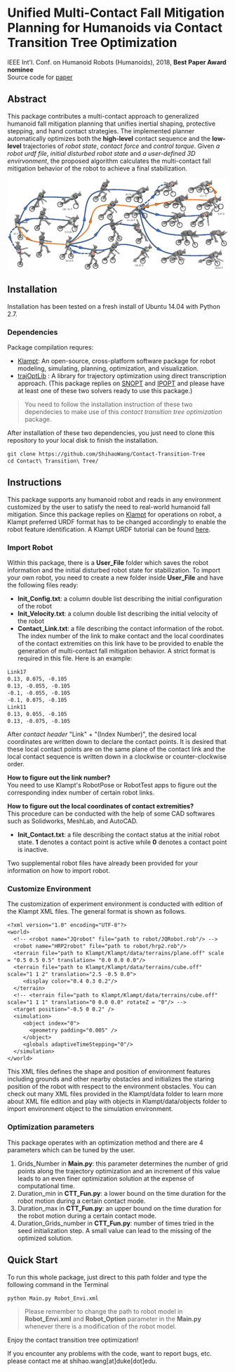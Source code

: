 # Unified Multi-Contact Fall Mitigation Planning for Humanoids via Contact Transition Tree Optimization
IEEE Int'l. Conf. on Humanoid Robots (Humanoids), 2018, **Best Paper Award nominee**  
Source code for [paper](https://arxiv.org/abs/1807.08667)

## Abstract
This package contributes a multi-contact approach to generalized humanoid fall mitigation planning that unifies inertial shaping, protective stepping, and hand contact strategies. The implemented planner automatically optimizes both the **high-level** contact sequence and the **low-level** trajectories of _robot state_, _contact force_ and _control torque_. Given _a robot urdf file_, _initial disturbed robot state_ and _a user-defined 3D envirvonment_, the proposed algorithm calculates the multi-contact fall mitigation behavior of the robot to achieve a final stabilization.

![Contact Transition Tree](Pics/cover.jpg)

## Installation
Installation has been tested on a fresh install of Ubuntu 14.04 with Python 2.7.

### Dependencies
Package compilation requres:
* [Klampt](https://github.com/krishauser/Klampt): An open-source, cross-platform software package for robot modeling, simulating, planning, optimization, and visualization.
* [trajOptLib](https://gitlab.oit.duke.edu/gt70/trajOptLib) : A library for trajectory optimization using direct transcription approach. (This package replies on [SNOPT](https://github.com/snopt) and [IPOPT](https://github.com/coin-or/Ipopt) and please have at least one of these two solvers ready to use this package.)
  
>You need to follow the installation instruction of these two dependecies to make use of this _contact transition tree optimization_ package.  

After installation of these two dependencies, you just need to clone this repository to your local disk to finish the installation.

```
git clone https://github.com/ShihaoWang/Contact-Transition-Tree
cd Contact\ Transition\ Tree/
```

## Instructions
This package supports any humanoid robot and reads in any environment customized by the user to satisfy the need to real-world humanoid fall mitigation. Since this package replies on [Klampt](https://github.com/krishauser/Klampt) for operations on robot, a Klampt preferred URDF format has to be changed accordingly to enable the robot feature identification. A Klampt URDF tutorial can be found [here](https://github.com/krishauser/Klampt/blob/master/Documentation/Tutorials/Import-and-calibrate-urdf.md). 

### Import Robot

Within this package, there is a **User_File** folder which saves the robot information and the initial disturbed robot state for stabilization. To import your own robot, you need to create a new folder inside **User_File** and have the following files ready:
* **Init_Config.txt**: a column double list describing the initial configuration of the robot
* **Init_Velocity.txt**: a column double list describing the initial velocity of the robot
* **Contact_Link.txt**: a file describing the contact information of the robot. The index number of the link to make contact and the local coordinates of the contact extremities on this link have to be provided to enable the generation of multi-contact fall mitigation behavior. A strict format is required in this file. Here is an example:
```
Link17
0.13, 0.075, -0.105
0.13, -0.055, -0.105
-0.1, -0.055, -0.105
-0.1, 0.075, -0.105
Link11
0.13, 0.055, -0.105
0.13, -0.075, -0.105
```
After _contact header_ "Link" + "(Index Number)", the desired local coordinates are written down to declare the contact points. It is desired that these local contact points are on the same plane of the contact link and the local contact sequence is written down in a clockwise or counter-clockwise order.

**How to figure out the link number?**  
You need to use Klampt's RobotPose or RobotTest apps to figure out the corresponding index number of certain robot links.

**How to figure out the local coordinates of contact extremities?**  
This procedure can be conducted with the help of some CAD softwares such as Solidworks, MeshLab, and AutoCAD.
* **Init_Contact.txt**: a file describing the contact status at the initial robot state. **1** denotes a contact point is active while **0** denotes a contact point is inactive. 

Two supplemental robot files have already been provided for your information on how to import robot.

### Customize Environment

The customization of experiment environment is conducted with edition of the Klampt XML files. The general format is shown as follows.
```
<?xml version="1.0" encoding="UTF-8"?>
<world>
  <!-- <robot name="JQrobot" file="path to robot/JQRobot.rob"/> -->
  <robot name="HRP2robot" file="path to robot/hrp2.rob"/>
  <terrain file="path to Klampt/Klampt/data/terrains/plane.off" scale = "0.5 0.5 0.5" translation= "0.0 0.0 0.0"/>
  <terrain file="path to Klampt/Klampt/data/terrains/cube.off" scale="1 1 2" translation="2.5 -0.5 0.0">
     <display color="0.4 0.3 0.2"/>
  </terrain>
  <!-- <terrain file="path to Klampt/Klampt/data/terrains/cube.off" scale="1 1 1" translation="0 0.0 0.0" rotateZ = "0"/> -->
  <target position="-0.5 0 0.2" />
  <simulation>
     <object index="0">
       <geometry padding="0.005" />
     </object>
     <globals adaptiveTimeStepping="0"/>
  </simulation>
</world>
```
This XML files defines the shape and position of environment features including grounds and other nearby obstacles and initializes the staring position of the robot with respect to the environment obstacles. You can check out many XML files provided in the Klampt/data folder to learn more about XML file edition and play with objects in Klampt/data/objects folder to import environment object to the simulation environment.

### Optimization parameters

This package operates with an optimization method and there are 4 parameters which can be tuned by the user.
1. Grids_Number in **Main.py**: this parameter determines the number of grid points along the trajectory optimization and an increment of this value leads to an even finer optimization solution at the expense of computational time.
2. Duration_min in **CTT_Fun.py**: a lower bound on the time duration for the robot motion during a certain contact mode.
3. Duration_max in **CTT_Fun.py**: an upper bound on the time duration for the robot motion during a certain contact mode.
4. Duration_Grids_number in **CTT_Fun.py**: number of times tried in the seed initialization step. A small value can lead to the missing of the optimized solution.


## Quick Start

To run this whole package, just direct to this path folder and type the following command in the Terminal
```
python Main.py Robot_Envi.xml
```

>Please remember to change the path to robot model in **Robot_Envi.xml** and **Robot_Option** parameter in the **Main.py** whenever there is a modification of the robot model.


Enjoy the contact transition tree optimization!

If you encounter any problems with the code, want to report bugs, etc. please contact me at shihao.wang[at]duke[dot]edu.






